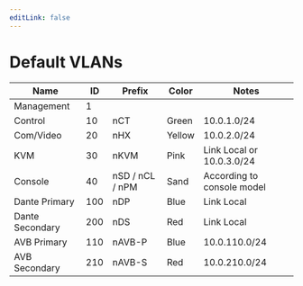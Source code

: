 ```yaml
---
editLink: false
---
```


# Default VLANs

| Name            | ID  | Prefix          | Color  | Notes                      |
| --------------- | --- | --------------- | ------ | -------------------------- |
| Management      | 1   |                 |        |
| Control         | 10  | nCT             | Green  | 10.0.1.0/24                |
| Com/Video       | 20  | nHX             | Yellow | 10.0.2.0/24                |
| KVM             | 30  | nKVM            | Pink   | Link Local or 10.0.3.0/24  |
| Console         | 40  | nSD / nCL / nPM | Sand   | According to console model |
| Dante Primary   | 100 | nDP             | Blue   | Link Local                 |
| Dante Secondary | 200 | nDS             | Red    | Link Local                 |
| AVB Primary     | 110 | nAVB-P          | Blue   | 10.0.110.0/24              |
| AVB Secondary   | 210 | nAVB-S          | Red    | 10.0.210.0/24              |
